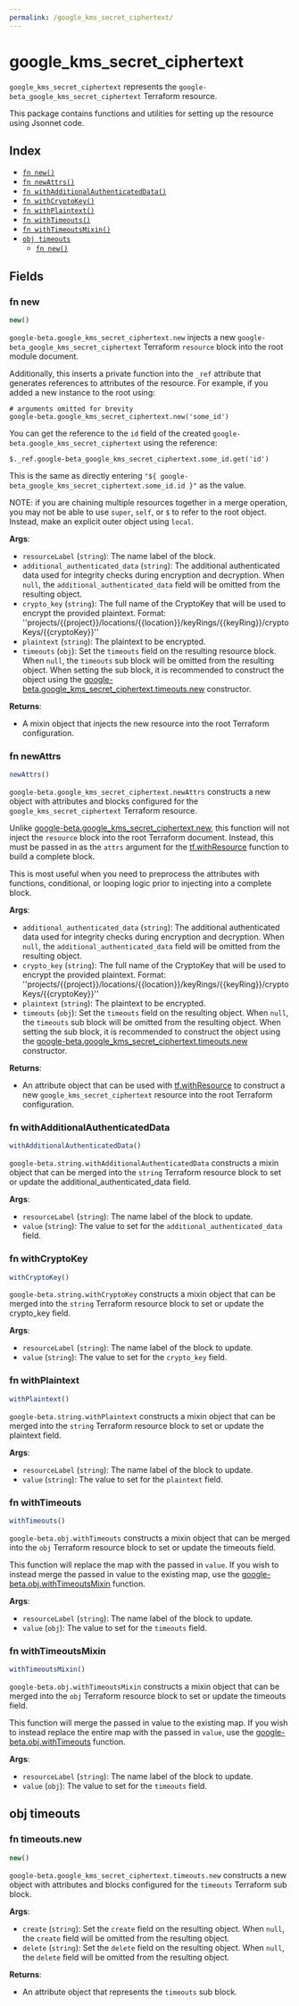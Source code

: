 ```yaml
---
permalink: /google_kms_secret_ciphertext/
---
```


# google_kms_secret_ciphertext

`google_kms_secret_ciphertext` represents the `google-beta_google_kms_secret_ciphertext` Terraform resource.



This package contains functions and utilities for setting up the resource using Jsonnet code.


## Index

* [`fn new()`](#fn-new)
* [`fn newAttrs()`](#fn-newattrs)
* [`fn withAdditionalAuthenticatedData()`](#fn-withadditionalauthenticateddata)
* [`fn withCryptoKey()`](#fn-withcryptokey)
* [`fn withPlaintext()`](#fn-withplaintext)
* [`fn withTimeouts()`](#fn-withtimeouts)
* [`fn withTimeoutsMixin()`](#fn-withtimeoutsmixin)
* [`obj timeouts`](#obj-timeouts)
  * [`fn new()`](#fn-timeoutsnew)

## Fields

### fn new

```ts
new()
```


`google-beta.google_kms_secret_ciphertext.new` injects a new `google-beta_google_kms_secret_ciphertext` Terraform `resource`
block into the root module document.

Additionally, this inserts a private function into the `_ref` attribute that generates references to attributes of the
resource. For example, if you added a new instance to the root using:

    # arguments omitted for brevity
    google-beta.google_kms_secret_ciphertext.new('some_id')

You can get the reference to the `id` field of the created `google-beta.google_kms_secret_ciphertext` using the reference:

    $._ref.google-beta_google_kms_secret_ciphertext.some_id.get('id')

This is the same as directly entering `"${ google-beta_google_kms_secret_ciphertext.some_id.id }"` as the value.

NOTE: if you are chaining multiple resources together in a merge operation, you may not be able to use `super`, `self`,
or `$` to refer to the root object. Instead, make an explicit outer object using `local`.

**Args**:
  - `resourceLabel` (`string`): The name label of the block.
  - `additional_authenticated_data` (`string`): The additional authenticated data used for integrity checks during encryption and decryption. When `null`, the `additional_authenticated_data` field will be omitted from the resulting object.
  - `crypto_key` (`string`): The full name of the CryptoKey that will be used to encrypt the provided plaintext.
Format: &#39;&#39;projects/{{project}}/locations/{{location}}/keyRings/{{keyRing}}/cryptoKeys/{{cryptoKey}}&#39;&#39;
  - `plaintext` (`string`): The plaintext to be encrypted.
  - `timeouts` (`obj`): Set the `timeouts` field on the resulting resource block. When `null`, the `timeouts` sub block will be omitted from the resulting object. When setting the sub block, it is recommended to construct the object using the [google-beta.google_kms_secret_ciphertext.timeouts.new](#fn-timeoutsnew) constructor.

**Returns**:
- A mixin object that injects the new resource into the root Terraform configuration.


### fn newAttrs

```ts
newAttrs()
```


`google-beta.google_kms_secret_ciphertext.newAttrs` constructs a new object with attributes and blocks configured for the `google_kms_secret_ciphertext`
Terraform resource.

Unlike [google-beta.google_kms_secret_ciphertext.new](#fn-new), this function will not inject the `resource`
block into the root Terraform document. Instead, this must be passed in as the `attrs` argument for the
[tf.withResource](https://github.com/tf-libsonnet/core/tree/main/docs#fn-withresource) function to build a complete block.

This is most useful when you need to preprocess the attributes with functions, conditional, or looping logic prior to
injecting into a complete block.

**Args**:
  - `additional_authenticated_data` (`string`): The additional authenticated data used for integrity checks during encryption and decryption. When `null`, the `additional_authenticated_data` field will be omitted from the resulting object.
  - `crypto_key` (`string`): The full name of the CryptoKey that will be used to encrypt the provided plaintext.
Format: &#39;&#39;projects/{{project}}/locations/{{location}}/keyRings/{{keyRing}}/cryptoKeys/{{cryptoKey}}&#39;&#39;
  - `plaintext` (`string`): The plaintext to be encrypted.
  - `timeouts` (`obj`): Set the `timeouts` field on the resulting object. When `null`, the `timeouts` sub block will be omitted from the resulting object. When setting the sub block, it is recommended to construct the object using the [google-beta.google_kms_secret_ciphertext.timeouts.new](#fn-timeoutsnew) constructor.

**Returns**:
  - An attribute object that can be used with [tf.withResource](https://github.com/tf-libsonnet/core/tree/main/docs#fn-withresource) to construct a new `google_kms_secret_ciphertext` resource into the root Terraform configuration.


### fn withAdditionalAuthenticatedData

```ts
withAdditionalAuthenticatedData()
```

`google-beta.string.withAdditionalAuthenticatedData` constructs a mixin object that can be merged into the `string`
Terraform resource block to set or update the additional_authenticated_data field.



**Args**:
  - `resourceLabel` (`string`): The name label of the block to update.
  - `value` (`string`): The value to set for the `additional_authenticated_data` field.


### fn withCryptoKey

```ts
withCryptoKey()
```

`google-beta.string.withCryptoKey` constructs a mixin object that can be merged into the `string`
Terraform resource block to set or update the crypto_key field.



**Args**:
  - `resourceLabel` (`string`): The name label of the block to update.
  - `value` (`string`): The value to set for the `crypto_key` field.


### fn withPlaintext

```ts
withPlaintext()
```

`google-beta.string.withPlaintext` constructs a mixin object that can be merged into the `string`
Terraform resource block to set or update the plaintext field.



**Args**:
  - `resourceLabel` (`string`): The name label of the block to update.
  - `value` (`string`): The value to set for the `plaintext` field.


### fn withTimeouts

```ts
withTimeouts()
```

`google-beta.obj.withTimeouts` constructs a mixin object that can be merged into the `obj`
Terraform resource block to set or update the timeouts field.

This function will replace the map with the passed in `value`. If you wish to instead merge the
passed in value to the existing map, use the [google-beta.obj.withTimeoutsMixin](TODO) function.

**Args**:
  - `resourceLabel` (`string`): The name label of the block to update.
  - `value` (`obj`): The value to set for the `timeouts` field.


### fn withTimeoutsMixin

```ts
withTimeoutsMixin()
```

`google-beta.obj.withTimeoutsMixin` constructs a mixin object that can be merged into the `obj`
Terraform resource block to set or update the timeouts field.

This function will merge the passed in value to the existing map. If you wish
to instead replace the entire map with the passed in `value`, use the [google-beta.obj.withTimeouts](TODO)
function.


**Args**:
  - `resourceLabel` (`string`): The name label of the block to update.
  - `value` (`obj`): The value to set for the `timeouts` field.


## obj timeouts



### fn timeouts.new

```ts
new()
```


`google-beta.google_kms_secret_ciphertext.timeouts.new` constructs a new object with attributes and blocks configured for the `timeouts`
Terraform sub block.



**Args**:
  - `create` (`string`): Set the `create` field on the resulting object. When `null`, the `create` field will be omitted from the resulting object.
  - `delete` (`string`): Set the `delete` field on the resulting object. When `null`, the `delete` field will be omitted from the resulting object.

**Returns**:
  - An attribute object that represents the `timeouts` sub block.

